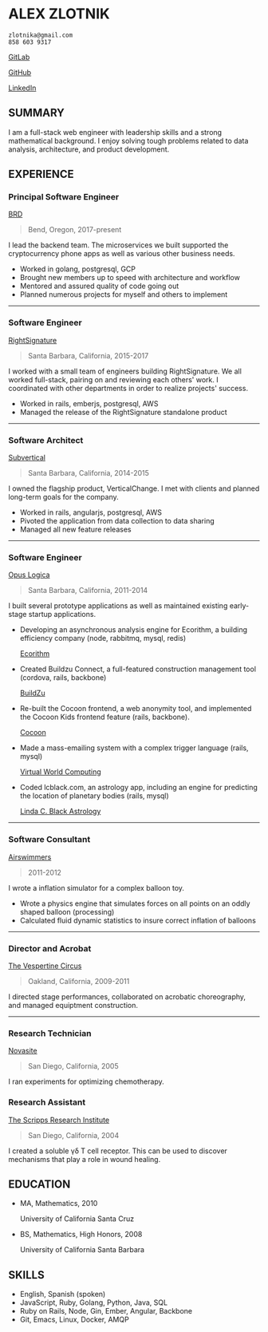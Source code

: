 ALEX ZLOTNIK
============

    zlotnika@gmail.com
    858 603 9317

[GitLab](https://gitlab.com/zlotnika 'my GitLab profile')

[GitHub](https://github.com/zlotnika 'my GitHub profile')

[LinkedIn](http://www.linkedin.com/in/zlotnika 'my LinkedIn profile')


SUMMARY
-------

I am a full-stack web engineer with leadership skills and a strong mathematical background. I enjoy solving tough problems related to data analysis, architecture, and product development.


EXPERIENCE
----------

### Principal Software Engineer

[BRD](https://brd.com 'banking reinvented and distributed')

> Bend, Oregon, 2017-present

I lead the backend team. The microservices we built supported the cryptocurrency phone apps as well as various other business needs.

- Worked in golang, postgresql, GCP
- Brought new members up to speed with architecture and workflow
- Mentored and assured quality of code going out
- Planned numerous projects for myself and others to implement


- - -

### Software Engineer

[RightSignature](http://rightsignature.com/ 'online document signing')

> Santa Barbara, California, 2015-2017

I worked with a small team of engineers building RightSignature. We all worked full-stack, pairing on and reviewing each others' work. I coordinated with other departments in order to realize projects' success.

- Worked in rails, emberjs, postgresql, AWS
- Managed the release of the RightSignature standalone product


- - -

### Software Architect

[Subvertical](https://verticalchange.com/ 'simple data systems for the social sector')

> Santa Barbara, California, 2014-2015

I owned the flagship product, VerticalChange. I met with clients and planned long-term goals for the company.

- Worked in rails, angularjs, postgresql, AWS
- Pivoted the application from data collection to data sharing
- Managed all new feature releases


- - -

### Software Engineer

[Opus Logica](http://www.opuslogica.com/ 'a venture technology company')

> Santa Barbara, California, 2011-2014

I built several prototype applications as well as maintained existing early-stage startup applications.

- Developing an asynchronous analysis engine for Ecorithm, a building efficiency company (node, rabbitmq, mysql, redis)

    [Ecorithm](http://ecorithm.com/)

- Created Buildzu Connect, a full-featured construction management tool (cordova, rails, backbone)

    [BuildZu](http://buildzu.com/)

- Re-built the Cocoon frontend, a web anonymity tool, and implemented the Cocoon Kids frontend feature (rails, backbone).

    [Cocoon](https://getcocoon.com/)

- Made a mass-emailing system with a complex trigger language (rails, mysql)

    [Virtual World Computing](http://virtualworldcomputing.com/)

- Coded lcblack.com, an astrology app, including an engine for predicting the location of planetary bodies (rails, mysql)

    [Linda C. Black Astrology](http://lcblack.com/)


- - -

### Software Consultant

[Airswimmers](http://airswimmers.com/ 'you know... for kids')

> 2011-2012

I wrote a inflation simulator for a complex balloon toy.

- Wrote a physics engine that simulates forces on all points on an oddly shaped balloon (processing)
- Calculated fluid dynamic statistics to insure correct inflation of balloons


- - -

### Director and Acrobat

[The Vespertine Circus](http://vespertinecircus.com/ 'a fantastic show')

> Oakland, California, 2009-2011

I directed stage performances, collaborated on acrobatic choreography, and managed equiptment construction.


- - -

### Research Technician

[Novasite](http://investing.businessweek.com/research/stocks/private/snapshot.asp?privcapId=3206411 'no longer a company')

> San Diego, California, 2005

I ran experiments for optimizing chemotherapy.


### Research Assistant

[The Scripps Research Institute](https://www.scripps.edu 'in the lab of Wendy Havran')

> San Diego, California, 2004

I created a soluble γδ T cell receptor. This can be used to discover mechanisms that play a role in wound healing.


EDUCATION
---------

- MA, Mathematics, 2010

    University of California Santa Cruz

- BS, Mathematics, High Honors, 2008

    University of California Santa Barbara


SKILLS
-----------------

- English, Spanish (spoken)
- JavaScript, Ruby, Golang, Python, Java, SQL
- Ruby on Rails, Node, Gin, Ember, Angular, Backbone
- Git, Emacs, Linux, Docker, AMQP
